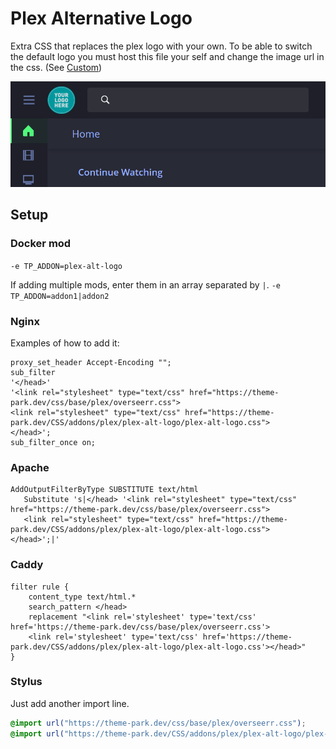 # Plex Alternative Logo

Extra CSS that replaces the plex logo with your own.
To be able to switch the default logo you must host this file your self and change the image url in the css. (See [Custom](/custom))

<p>
<a href="plex-alt-logo.png" rel="noopener"><img src="plex-alt-logo.png" alt="Screen Shot 1"/></a>
</p>

## Setup

### Docker mod

`-e TP_ADDON=plex-alt-logo`

If adding multiple mods, enter them in an array separated by  `|`. `-e TP_ADDON=addon1|addon2`

### Nginx

Examples of how to add it:

```nginx
proxy_set_header Accept-Encoding "";
sub_filter
'</head>'
'<link rel="stylesheet" type="text/css" href="https://theme-park.dev/css/base/plex/overseerr.css">
<link rel="stylesheet" type="text/css" href="https://theme-park.dev/CSS/addons/plex/plex-alt-logo/plex-alt-logo.css">
</head>';
sub_filter_once on;
```

### Apache

```nginx
AddOutputFilterByType SUBSTITUTE text/html
   Substitute 's|</head> '<link rel="stylesheet" type="text/css" href="https://theme-park.dev/css/base/plex/overseerr.css">
   <link rel="stylesheet" type="text/css" href="https://theme-park.dev/CSS/addons/plex/plex-alt-logo/plex-alt-logo.css">
</head>';|'
```

### Caddy

```nginx
filter rule {
    content_type text/html.*
    search_pattern </head>
    replacement "<link rel='stylesheet' type='text/css' href='https://theme-park.dev/css/base/plex/overseerr.css'>
    <link rel='stylesheet' type='text/css' href='https://theme-park.dev/CSS/addons/plex/plex-alt-logo/plex-alt-logo.css'></head>"
}
```

### Stylus

Just add another import line.

```css
@import url("https://theme-park.dev/css/base/plex/overseerr.css");
@import url("https://theme-park.dev/CSS/addons/plex/plex-alt-logo/plex-alt-logo.css");
```
